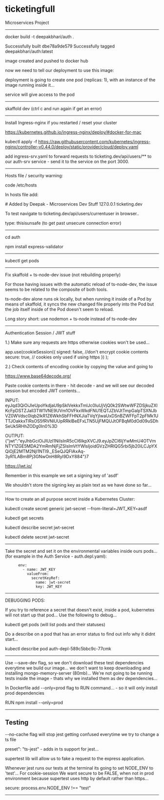 # ticketingfull

Microservices Project

---

docker build -t deepakbhari/auth .

Successfully built dbe78a9de579
Successfully tagged deepakbhari/auth:latest

image created and pushed to docker hub

now we need to tell our deployment to use this image:

deployment is going to create one pod (replicas: 1), with an instance of the image running inside it...

service will give access to the pod

---

skaffold dev (ctrl c and run again if get an error)

---

Install Ingress-nginx if you restarted / reset your cluster

https://kubernetes.github.io/ingress-nginx/deploy/#docker-for-mac

kubectl apply -f https://raw.githubusercontent.com/kubernetes/ingress-nginx/controller-v0.44.0/deploy/static/provider/cloud/deploy.yaml

add ingress-srv.yaml to forward requests to ticketing.dev/api/users/\*\* to
our auth-srv service - send it to the service on the port 3000.

---

Hosts file / security warning:

code /etc/hosts

In hosts file add:

\# Added by Deepak - Microservices Dev Stuff
127.0.0.1 ticketing.dev

To test navigate to ticketing.dev/api/users/currentuser in browser..

type: thisisunsafe (to get past unsecure connection error)

---

cd auth

npm install express-validator

---

kubectl get pods

---

Fix skaffold + ts-node-dev issue (not rebuilding properly)

For those having issues with the automatic reload of ts-node-dev, the issue seems to be related to the composite of both tools.

ts-node-dev alone runs ok locally, but when running it inside of a Pod by means of skaffold, it syncs the new changed file properly into the Pod but the job itself inside of the Pod doesn't seem to reload.

Long story short: use nodemon + ts-node instead of ts-node-dev

---

Authentication Session / JWT stuff

1.) Make sure any requests are https otherwise cookies won't be used...

app.use(cookieSession({
signed: false, //don't encrypt cookie contents
secure: true, // cookies only used if using https
})
);

2.) Check contents of encoding cookie by copying the value and going to

https://www.base64decode.org/

Paste cookie contents in there - hit decode - and we will see our decoded session but encoded JWT contents...

INPUT:
eyJqd3QiOiJleUpoYkdjaU9pSklVekkxTmlJc0luUjVjQ0k2SWtwWFZDSjkuZXlKcFpDSTZJall3TW1VNE9UVm1OVFkxWkdFNU1EQTJZbVJtTmpGalpTSXNJbVZ0WVdsc0lqb2lkR1Z6WkhSbFFHNXJiaTVqYjIwaUxDSnBZWFFpT2pFMk1UTTJOakkxTlRsOS5fRVNlUUpRRklBeEFxLTN5UjFMQUJtOFBqM0dOd09uSDhSeUk5RHhZODg0In0%3D

OUTPUT:
{"jwt":"eyJhbGciOiJIUzI1NiIsInR5cCI6IkpXVCJ9.eyJpZCI6IjYwMmU4OTVmNTY1ZGE5MDA2YmRmNjFjZSIsImVtYWlsIjoidGVzZHRlQG5rbi5jb20iLCJpYXQiOjE2MTM2NjI1NTl9.\_ESeQJQFIAxAq-3yR1LABm8Pj3GNwOnH8RyI9DxY884"}7

https://jwt.io/

Remember in this example we set a signing key of 'asdf'

We shouldn't store the signing key as plain text as we have done so far...

---

How to create an all purpose secret inside a Kubernetes Cluster:

kubectl create secret generic jwt-secret --from-literal=JWT_KEY=asdf

kubectl get secrets

kubectl describe secret jwt-secret

kubectl delete secret jwt-secret

---

Take the secret and set it on the environmental variables inside ours pods...
(for example in the Auth Service - auth.depl.yaml):

          env:
            - name: JWT_KEY
              valueFrom:
                secretKeyRef:
                  name: jwt-secret
                  key: JWT_KEY

---

DEBUGGING PODS:

If you try to reference a secret that doesn't exist, inside a pod, kubernetes
will not start up that pod... Use the following to debug...

kubectl get pods (will list pods and their statuses)

Do a describe on a pod that has an error status to find out info why it didnt start...

kubectl describe pod auth-depl-589c5bbc9c-77cmk

---

Use --save-dev flag, so we don't download these test dependencies everytime we build our image... we don't want to keep downloading and installing mongo-memory-server (80mb)... We're not going to be running tests inside the image - thats why we installed them as dev dependencies...

In Dockerfile add --only=prod flag to RUN command... - so it will only install prod dependencies

RUN npm install --only=prod

---

## Testing

--no-cache flag will stop jest getting confused everytime we try to change a ts file

preset": "ts-jest" - adds in ts support for jest...

supertest lib will allow us to fake a request to the express application.

Whenever jest runs our tests at the terminal its going to set NODE_ENV to 'test'...
For cookie-session We want secure to be FALSE, when not in prod environment
because supertest uses http by default rather than https...

secure: process.env.NODE_ENV !== "test"

---
